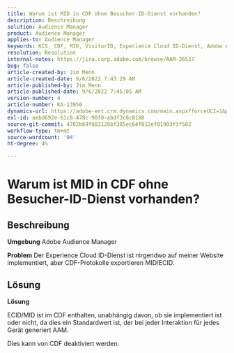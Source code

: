 ```yaml
---
title: Warum ist MID in CDF ohne Besucher-ID-Dienst vorhanden?
description: Beschreibung
solution: Audience Manager
product: Audience Manager
applies-to: Audience Manager
keywords: KCS, CDF, MID, VisitorID, Experience Cloud ID-Dienst, Adobe Audience Manager, AAM
resolution: Resolution
internal-notes: https://jira.corp.adobe.com/browse/AAM-36537
bug: false
article-created-by: Jim Menn
article-created-date: 9/6/2022 7:43:29 AM
article-published-by: Jim Menn
article-published-date: 9/6/2022 7:45:05 AM
version-number: 4
article-number: KA-13950
dynamics-url: https://adobe-ent.crm.dynamics.com/main.aspx?forceUCI=1&pagetype=entityrecord&etn=knowledgearticle&id=efa85997-b72d-ed11-9db1-0022480866ad
exl-id: aebd692e-61c8-478c-98f0-abdf3c8c8188
source-git-commit: 4702b69f883128bf305ec64f012ef01903f3f582
workflow-type: tm+mt
source-wordcount: '94'
ht-degree: 4%

---
```


# Warum ist MID in CDF ohne Besucher-ID-Dienst vorhanden?

## Beschreibung


<b>Umgebung</b>
Adobe Audience Manager

<b>Problem</b>
Der Experience Cloud ID-Dienst ist nirgendwo auf meiner Website implementiert, aber CDF-Protokolle exportieren MID/ECID.


## Lösung


<b>Lösung</b>

ECID/MID ist im CDF enthalten, unabhängig davon, ob sie implementiert ist oder nicht, da dies ein Standardwert ist, der bei jeder Interaktion für jedes Gerät generiert AAM.

Dies kann von CDF deaktiviert werden.
